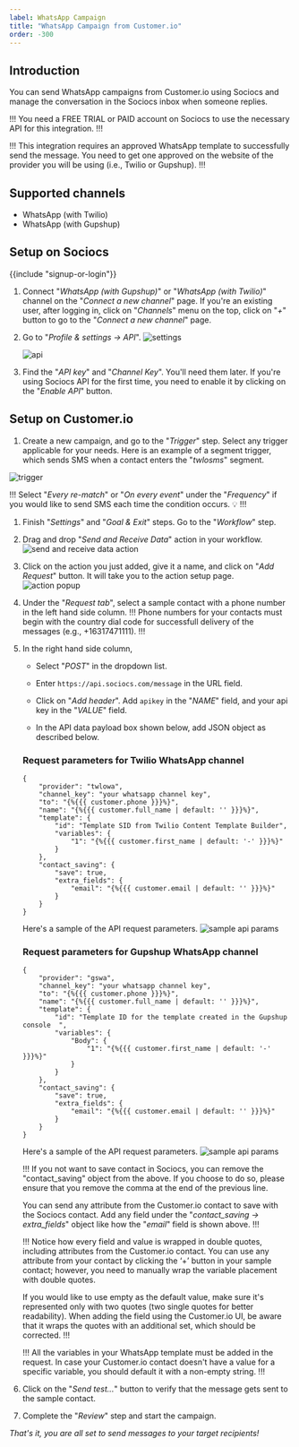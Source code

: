 ```yaml
---
label: WhatsApp Campaign
title: "WhatsApp Campaign from Customer.io"
order: -300
---
```


## Introduction

You can send WhatsApp campaigns from Customer.io using Sociocs and manage the conversation in the Sociocs inbox when someone replies.

!!!
You need a FREE TRIAL or PAID account on Sociocs to use the necessary API for this integration.
!!!

!!!
This integration requires an approved WhatsApp template to successfully send the message. You need to get one approved on the website of the provider you will be using (i.e., Twilio or Gupshup).
!!!

## Supported channels

- WhatsApp (with Twilio)
- WhatsApp (with Gupshup)

## Setup on Sociocs

{{include "signup-or-login"}}

1. Connect "*WhatsApp (with Gupshup)*" or "*WhatsApp (with Twilio)*" channel on the "*Connect a new channel*" page. If you're an existing user, after logging in, click on "*Channels*" menu on the top, click on "*+*" button to go to the "*Connect a new channel*" page.

1. Go to "*Profile & settings -> API*".
    ![settings](https://user-images.githubusercontent.com/12301512/163997321-90b286f5-e1aa-4df8-bc18-e453b20d26e8.png)

    ![api](https://github.com/sociocs/docs/assets/12301512/4168b133-c8e2-4834-9b7b-d62b5203349c)

1. Find the "*API key*" and "*Channel Key*". You'll need them later. If you're using Sociocs API for the first time, you need to enable it by clicking on the "*Enable API*" button.

## Setup on Customer.io

1. Create a new campaign, and go to the "*Trigger*" step. Select any trigger applicable for your needs. Here is an example of a segment trigger, which sends SMS when a contact enters the "*twlosms*" segment.

![trigger](https://github.com/user-attachments/assets/5a250df1-0c65-413d-ba12-b5af8b20f141)

!!!
Select "*Every re-match*" or "*On every event*" under the "*Frequency*" if you would like to send SMS each time the condition occurs. :bulb:
!!!

1. Finish "*Settings*" and "*Goal & Exit*" steps. Go to the "*Workflow*" step.

1. Drag and drop "*Send and Receive Data*" action in your workflow.
    ![send and receive data action](https://github.com/user-attachments/assets/ec886715-8e7c-4949-80e9-901ac6524b18)

1. Click on the action you just added, give it a name, and click on "*Add Request*" button. It will take you to the action setup page.
    ![action popup](https://github.com/user-attachments/assets/14ed16ac-830d-4841-8464-4c45801cfab5)

1. Under the "*Request tab*", select a sample contact with a phone number in the left hand side column.
    !!!
    Phone numbers for your contacts must begin with the country dial code for successfull delivery of the messages (e.g., +16317471111).
    !!!

1. In the right hand side column,

    - Select "*POST*" in the dropdown list.

    - Enter `https://api.sociocs.com/message` in the URL field.

    - Click on "*Add header*". Add `apikey` in the "*NAME*" field, and your api key in the "*VALUE*" field.

    - In the API data payload box shown below, add JSON object as described below.

    ### Request parameters for Twilio WhatsApp channel

    ```
    {
        "provider": "twlowa",
        "channel_key": "your whatsapp channel key",
        "to": "{%{{{ customer.phone }}}%}",
        "name": "{%{{{ customer.full_name | default: '' }}}%}",
        "template": {
            "id": "Template SID from Twilio Content Template Builder",
            "variables": {
                "1": "{%{{{ customer.first_name | default: '-' }}}%}"
            }
        },
        "contact_saving": {
            "save": true,
            "extra_fields": {
                "email": "{%{{{ customer.email | default: '' }}}%}"
            }
        }    
    }
    ```

    Here's a sample of the API request parameters.
    ![sample api params](https://github.com/user-attachments/assets/379f9065-fc2b-46b8-aa93-c9c41199af93)

    ### Request parameters for Gupshup WhatsApp channel

    ```
    {
        "provider": "gswa",
        "channel_key": "your whatsapp channel key",
        "to": "{%{{{ customer.phone }}}%}",
        "name": "{%{{{ customer.full_name | default: '' }}}%}",
        "template": {
            "id": "Template ID for the template created in the Gupshup console	",
            "variables": {
                "Body": {
                    "1": "{%{{{ customer.first_name | default: '-' }}}%}"
                }
            }
        },
        "contact_saving": {
            "save": true,
            "extra_fields": {
                "email": "{%{{{ customer.email | default: '' }}}%}"
            }
        }    
    }
    ```

    Here's a sample of the API request parameters.
    ![sample api params](https://github.com/user-attachments/assets/59fde100-765a-4988-b4ef-55c8806033e8)

    !!!
    If you not want to save contact in Sociocs, you can remove the "contact_saving" object from the above. If you choose to do so, please ensure that you remove the comma at the end of the previous line.

    You can send any attribute from the Customer.io contact to save with the Sociocs contact. Add any field under the "*contact_saving → extra_fields*" object like how the "*email*" field is shown above.
    !!!

    !!!
    Notice how every field and value is wrapped in double quotes, including attributes from the Customer.io contact. You can use any attribute from your contact by clicking the ‘+’ button in your sample contact; however, you need to manually wrap the variable placement with double quotes.

    If you would like to use empty as the default value, make sure it's represented only with two quotes (two single quotes for better readability). When adding the field using the Customer.io UI, be aware that it wraps the quotes with an additional set, which should be corrected.
    !!!

    !!!
    All the variables in your WhatsApp template must be added in the request. In case your Customer.io contact doesn't have a value for a specific variable, you should default it with a non-empty string.
    !!!

1. Click on the "*Send test...*" button to verify that the message gets sent to the sample contact.

1. Complete the "*Review*" step and start the campaign.

*That's it, you are all set to send messages to your target recipients!*
